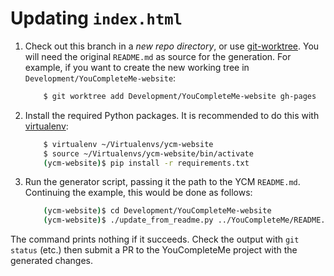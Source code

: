 # Updating `index.html`

1. Check out this branch in a _new repo directory_, or use [git-worktree][]. You
   will need the original `README.md` as source for the generation. For example,
   if you want to create the new working tree in
   `Development/YouCompleteMe-website`:

    ```bash
        $ git worktree add Development/YouCompleteMe-website gh-pages
    ```

2. Install the required Python packages. It is recommended to do this with
   [virtualenv][]:

    ```bash
        $ virtualenv ~/Virtualenvs/ycm-website
        $ source ~/Virtualenvs/ycm-website/bin/activate
        (ycm-website)$ pip install -r requirements.txt
    ```

3. Run the generator script, passing it the path to the YCM `README.md`.
   Continuing the example, this would be done as follows:

    ```bash
        (ycm-website)$ cd Development/YouCompleteMe-website
        (ycm-website)$ ./update_from_readme.py ../YouCompleteMe/README.md
    ```

The command prints nothing if it succeeds. Check the output with `git status`
(etc.) then submit a PR to the YouCompleteMe project with the generated changes.

[git-worktree]: https://git-scm.com/docs/git-worktree
[virtualenv]: https://virtualenv.readthedocs.org/en/latest/
